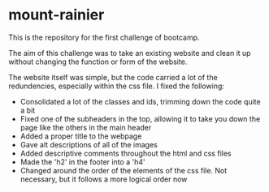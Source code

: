 # mount-rainier
This is the repository for the first challenge of bootcamp.

The aim of this challenge was to take an existing website and clean it up without changing the function or form of the website. 

The website itself was simple, but the code carried a lot of the redundencies, especially within the css file.
I fixed the following:
  - Consolidated a lot of the classes and ids, trimming down the code quite a bit
  - Fixed one of the subheaders in the top, allowing it to take you down the page like the others in the main header
  - Added a proper title to the webpage
  - Gave alt descriptions of all of the images
  - Added descriptive comments throughout the html and css files
  - Made the 'h2' in the footer into a 'h4'
  - Changed around the order of the elements of the css file. Not necessary, but it follows a more logical order now
